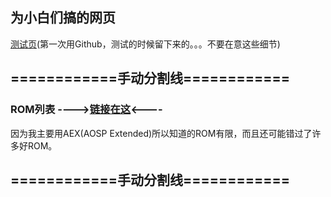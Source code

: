 ## 为小白们搞的网页

[测试页](/romlist/demo.html)(第一次用Github，测试的时候留下来的。。。不要在意这些细节)

## ============手动分割线============

### ROM列表 ---->[链接在这](/romlist/page/index.html)<----

因为我主要用AEX(AOSP Extended)所以知道的ROM有限，而且还可能错过了许多好ROM。

## ============手动分割线============
